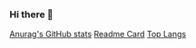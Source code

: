 ### Hi there 👋

[Anurag's GitHub stats](https://github-readme-stats.vercel.app/api?username=JBR-Bunjie&theme=prussian&show_icons=true)
[Readme Card](https://github-readme-stats.vercel.app/api/pin/?username=JBR-Bunjie&theme=prussian&repo=JBR-Bunjie)
[Top Langs](https://github-readme-stats.vercel.app/api/top-langs/?username=JBR-Bunjie&theme=prussian&layout=compact&show_icons=true)


<!--
**JBR-Bunjie/JBR-Bunjie** is a ✨ _special_ ✨ repository because its `README.md` (this file) appears on your GitHub profile.

Here are some ideas to get you started:

- 🔭 I’m currently working on ...
- 🌱 I’m currently learning ...
- 👯 I’m looking to collaborate on ...
- 🤔 I’m looking for help with ...
- 💬 Ask me about ...
- 📫 How to reach me: ...
- 😄 Pronouns: ...
- ⚡ Fun fact: ...
-->
